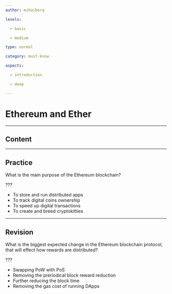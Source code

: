 ```yaml
---
author: mihaiberq

levels:

  - basic

  - medium

type: normal

category: must-know

aspects:

  - introduction

  - deep

---
```

# Ethereum and Ether

---
## Content



---
## Practice

What is the main purpose of the Ethereum blockchain?

???

* To store and run distributed apps
* To track digital coins ownership
* To speed up digital transactions
* To create and breed cryptokitties

---
## Revision

What is the biggest expected change in the Ethereum blockchain protocol, that will effect how rewards are distributed?

???

* Swapping PoW with PoS
* Removing the preriodical block reward reduction
* Further reducing the block time
* Removing the gas cost of running DApps

